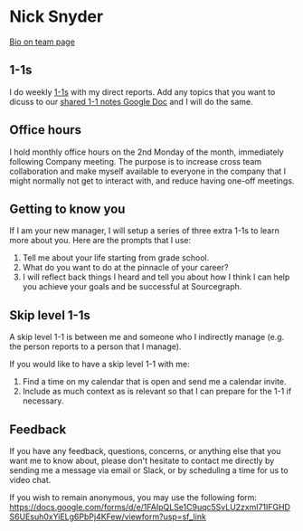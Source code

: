 # Nick Snyder

[Bio on team page](index.md#nick-snyder)

## 1-1s

I do weekly [1-1s](../../leadership/1-1.md) with my direct reports. Add any topics that you want to dicuss to our [shared 1-1 notes Google Doc](../../leadership/1-1.md#google-doc) and I will do the same.

## Office hours

I hold monthly office hours on the 2nd Monday of the month, immediately following Company meeting. The purpose is to increase cross team collaboration and make myself available to everyone in the company that I might normally not get to interact with, and reduce having one-off meetings.

## Getting to know you

If I am your new manager, I will setup a series of three extra 1-1s to learn more about you. Here are the prompts that I use:

1. Tell me about your life starting from grade school.
2. What do you want to do at the pinnacle of your career?
3. I will reflect back things I heard and tell you about how I think I can help you achieve your goals and be successful at Sourcegraph.

## Skip level 1-1s

A skip level 1-1 is between me and someone who I indirectly manage (e.g. the person reports to a person that I manage).

If you would like to have a skip level 1-1 with me:

1. Find a time on my calendar that is open and send me a calendar invite.
2. Include as much context as is relevant so that I can prepare for the 1-1 if necessary.

## Feedback

If you have any feedback, questions, concerns, or anything else that you want me to know about, please don't hesitate to contact me directly by sending me a message via email or Slack, or by scheduling a time for us to video chat.

If you wish to remain anonymous, you may use the following form: https://docs.google.com/forms/d/e/1FAIpQLSe1C9uqc5SvLU2zxml71IFGHDS6UEsuh0xYiELg6PbPj4KFew/viewform?usp=sf_link
